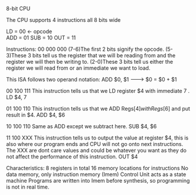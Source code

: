 8-bit CPU

The CPU supports 4 instructions all 8 bits wide

LD = 00 <- opcode   
ADD = 01
SUB = 10
OUT = 11

Instructions:
00 000 000
(7-6)The first 2 bits signify the opcode.
(5-3)These 3 bits tell us the register that we will be reading from and the register we will then be writing to.
(2-0)These 3 bits tell us either the register we will read from or an immediate we want to load.

This ISA follows two operand notation:
ADD $0, $1 ---> $0 = $0 + $1

00 100 111
This instruction tells us that we LD register $4 with immediate 7 .
LD $4, 7

01 100 110
This instruction tells us that we ADD Regs[$4] with Regs[$6] and put result in $4.
ADD $4, $6

10 100 110
Same as ADD except we subtract here.
SUB $4, $6

11 100 XXX
This instruction tells us to output the value at register $4, this is also where our program ends and CPU will not go onto next instructions. The XXX are dont care values and could be whatever you want as they do not affect the performance of this instruction.
OUT $4

Characteristics:
8 registers in total
16 memory locations for instructions
No data memory, only instruction memory (Imem)
Control Unit acts as a state machine
Programs are written into Imem before synthesis, so programming is not in real time.
